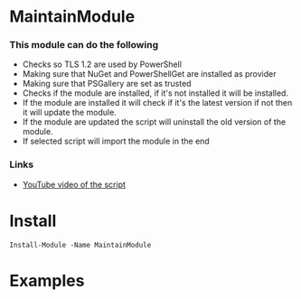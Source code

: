 # MaintainModule
### This module can do the following
- Checks so TLS 1.2 are used by PowerShell
- Making sure that NuGet and PowerShellGet are installed as provider
- Making sure that PSGallery are set as trusted
- Checks if the module are installed, if it's not installed it will be installed.
- If the module are installed it will check if it's the latest version if not then it will update the module.
- If the module are updated the script will uninstall the old version of the module.
- If selected script will import the module in the end

### Links
- [YouTube video of the script](https://youtu.be/__xMLPhmm4Y)

# Install
```
Install-Module -Name MaintainModule
```

# Examples